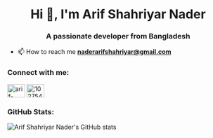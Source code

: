 <h1 align="center">Hi 👋, I'm Arif Shahriyar Nader</h1>
<h3 align="center">A passionate developer from Bangladesh</h3>


- 📫 How to reach me **naderarifshahriyar@gmail.com**

<h3 align="left">Connect with me:</h3>
<p align="left">
<a href="https://linkedin.com/in/arif-shahriyar-nader" target="blank"><img align="center" src="https://raw.githubusercontent.com/rahuldkjain/github-profile-readme-generator/master/src/images/icons/Social/linked-in-alt.svg" alt="arif-shahriyar-nader" height="30" width="40" /></a>
<a href="https://stackoverflow.com/users/10275447/arif-shahriyar-nader" target="blank"><img align="center" src="https://raw.githubusercontent.com/rahuldkjain/github-profile-readme-generator/master/src/images/icons/Social/stack-overflow.svg" alt="10275447/arif-shahriyar-nader" height="30" width="40" /></a>
</p>

<h3 align="left">GitHub Stats:</h3>
<p align="left">
<img src="https://github-readme-stats.vercel.app/api?username=ArifShahriyarNader&show_icons=true&theme=default" alt="Arif Shahriyar Nader's GitHub stats" />
</p>
